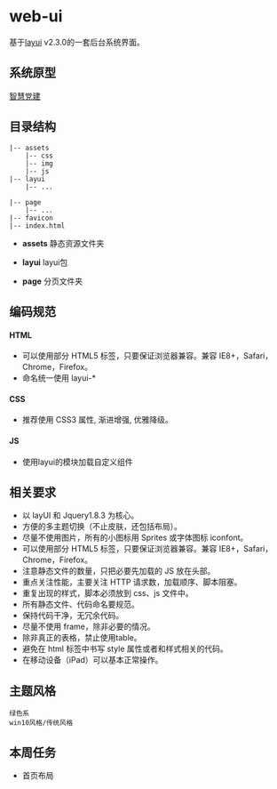 web-ui
===

基于[layui](http://www.layui.com/) v2.3.0的一套后台系统界面。

## 系统原型

[智慧党建](https://pro.modao.cc/app/3pmYgsQBYNnAs0EtQuBinl7YpugIKox)

## 目录结构
	
	|-- assets
		|-- css
		|-- img
		|-- js
	|-- layui 
		|-- ...

	|-- page
		|-- ...
	|--	favicon 
	|-- index.html	

- **assets**
	静态资源文件夹

- **layui**
	layui包

- **page**
	分页文件夹

## 编码规范

#### HTML

- 可以使用部分 HTML5 标签，只要保证浏览器兼容。兼容 IE8+，Safari，Chrome，Firefox。
- 命名统一使用 layui-*

#### CSS

- 推荐使用 CSS3 属性, 渐进增强, 优雅降级。

#### JS

- 使用layui的模块加载自定义组件

## 相关要求

* 以 layUI 和 Jquery1.8.3 为核心。
* 方便的多主题切换（不止皮肤，还包括布局）。
* 尽量不使用图片，所有的小图标用 Sprites 或字体图标 iconfont。
* 可以使用部分 HTML5 标签，只要保证浏览器兼容。兼容 IE8+，Safari，Chrome，Firefox。
* 注意静态文件的数量，只把必要先加载的 JS 放在头部。
* 重点关注性能，主要关注 HTTP 请求数，加载顺序、脚本阻塞。
* 重复出现的样式，脚本必须放到 css、js 文件中。
* 所有静态文件、代码命名要规范。
* 保持代码干净，无冗余代码。
* 尽量不使用 frame，除非必要的情况。
* 除非真正的表格，禁止使用table。
* 避免在 html 标签中书写 style 属性或者和样式相关的代码。
* 在移动设备（iPad）可以基本正常操作。

## 主题风格
    绿色系
    win10风格/传统风格

## 本周任务

* 首页布局